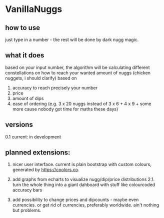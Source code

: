 # VanillaNuggs

## how to use
just type in a number - the rest will be done by dark nugg magic. 

## what it does
based on your input number, the algorithm will be calculating different constellations on how to reach your wanted amount of nuggs (chicken nuggets, i should clarify) based on 
1. accuracy to reach precisely your number
2. price
3. amount of dips
4. ease of ordering (e.g. 3 x 20 nuggs instead of 3 x 6 + 4 x 9 + some more cause nobody got time for maths these days)

## versions
0.1 current: in development

## planned extensions: 
1. nicer user interface. current is plain bootstrap with custom colours, generated by https://coolors.co.

2. add graphs from echarts to visualize nugg/dip/price distributions
2.1. turn the whole thing into a giant dahboard with stuff like colourcoded accuracy bars

3. add possibility to change prices and dipcounts - maybe even currencies. or get rid of currencies, preferably worldwide. ain't nothing but problems.